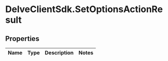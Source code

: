 # DelveClientSdk.SetOptionsActionResult

## Properties

Name | Type | Description | Notes
------------ | ------------- | ------------- | -------------


